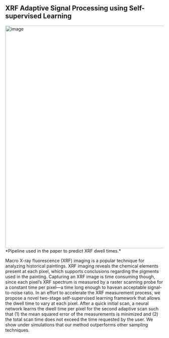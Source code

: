 
## XRF Adaptive Signal Processing using Self-supervised Learning

<img width="708" alt="image" src="https://github.com/user-attachments/assets/419abf39-8646-4012-9dd3-944c43afdefa" />
*Pipeline used in the paper to predict XRF dwell times.*



Macro X-ray fluorescence (XRF) imaging is a popular technique for analyzing historical paintings. XRF imaging reveals the chemical elements present at each pixel, which supports conclusions regarding the pigments used in the painting. Capturing an XRF image is time consuming though, since each pixel’s XRF spectrum is measured by a raster scanning probe
for a constant time per pixel—a time long enough to havean acceptable signal-to-noise ratio. In an effort to accelerate the XRF measurement process, we propose a novel two-stage self-supervised learning framework that allows the dwell time to vary at each pixel. After a quick initial scan, a neural network learns the dwell time per pixel for the second adaptive scan such that (1) the mean squared error of the measurements is minimized and (2) the total scan time does not exceed the time requested by the user. We show under simulations that our method outperforms other sampling techniques.
